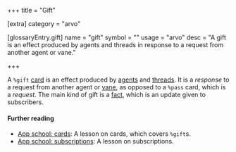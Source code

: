 +++
title = "Gift"

[extra]
category = "arvo"

[glossaryEntry.gift]
name = "gift"
symbol = ""
usage = "arvo"
desc = "A gift is an effect produced by agents and threads in response to a request from another agent or vane."

+++

A `%gift` [card](/glossary/card) is an effect produced by [agents](/glossary/agent) and [threads](/glossary/thread). It is a *response* to a request from another agent or [vane](/glossary/vane), as opposed to a `%pass` card, which is a *request*. The main kind of gift is a [fact](/glossary/fact), which is an update given to subscribers.

#### Further reading

- [App school: cards](/courses/app-school/5-cards): A lesson on cards, which covers `%gift`s.
- [App school: subscriptions](/courses/app-school/8-subscriptions): A lesson on subscriptions.
